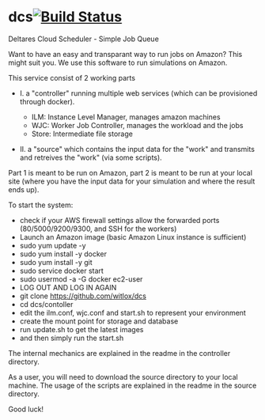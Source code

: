 # dcs[![Build Status](https://travis-ci.org/witlox/dcs.svg?branch=master)](https://travis-ci.org/witlox/dcs)
Deltares Cloud Scheduler - Simple Job Queue

Want to have an easy and transparant way to run jobs on Amazon? This might suit you.
We use this software to run simulations on Amazon.

This service consist of 2 working parts
- I. a "controller" running multiple web services (which can be provisioned through docker).
  - ILM: Instance Level Manager, manages amazon machines
  - WJC: Worker Job Controller, manages the workload and the jobs
  - Store: Intermediate file storage

- II. a "source" which contains the input data for the "work" and transmits and retreives the "work" (via some scripts).

Part 1 is meant to be run on Amazon, part 2 is meant to be run at your local site (where you have the input data for your simulation and where the result ends up).

To start the system:
- check if your AWS firewall settings allow the forwarded ports (80/5000/9200/9300, and SSH for the workers)
- Launch an Amazon image (basic Amazon Linux instance is sufficient)
- sudo yum update -y
- sudo yum install -y docker
- sudo yum install -y git
- sudo service docker start
- sudo usermod -a -G docker ec2-user
- LOG OUT AND LOG IN AGAIN
- git clone https://github.com/witlox/dcs
- cd dcs/contoller
- edit the ilm.conf, wjc.conf and start.sh to represent your environment
- create the mount point for storage and database
- run update.sh to get the latest images
- and then simply run the start.sh

The internal mechanics are explained in the readme in the controller directory.

As a user, you will need to download the source directory to your local machine. The usage of the scripts are explained in the readme in the source directory.

Good luck!
